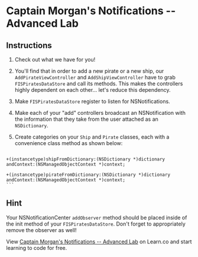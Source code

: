 

# Captain Morgan's Notifications -- Advanced Lab

## Instructions

  1. Check out what we have for you!
  2. You'll find that in order to add a new pirate or a new ship, our
     `AddPirateViewController` and `AddShipViewController` have to grab
     `FISPiratesDataStore` and call its methods. This makes the controllers
     highly dependent on each other... let's reduce this dependency.
  3. Make `FISPiratesDataStore` register to listen for NSNotifications.
  4. Make each of your "add" controllers broadcast an NSNotification with the
     information that they take from the user attached as an `NSDictionary`.
  5. Create categories on your `Ship` and `Pirate` classes, each with a
     convenience class method as shown below:

     ```objc
    +(instancetype)shipFromDictionary:(NSDictionary *)dictionary
    andContext:(NSManagedObjectContext *)context;

    +(instancetype)pirateFromDictionary:(NSDictionary *)dictionary
    andContext:(NSManagedObjectContext *)context;
    ```

## Hint

Your NSNotificationCenter `addObserver` method should be placed inside of the init method of your `FISPiratesDataStore`. Don't forget to appropriately remove the observer as well!

<p data-visibility='hidden'>View <a href='https://learn.co/lessons/captain-morgans-notifications' title='Captain Morgan's Notifications -- Advanced Lab'>Captain Morgan's Notifications -- Advanced Lab</a> on Learn.co and start learning to code for free.</p>
